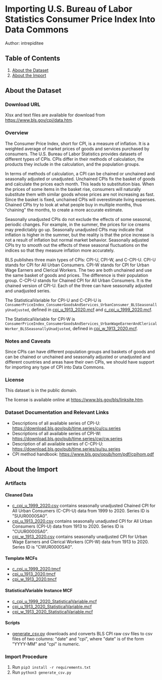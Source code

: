 # Importing U.S. Bureau of Labor Statistics Consumer Price Index Into Data Commons

Author: intrepiditee

## Table of Contents

1. [About the Dataset](#about-the-dataset)
2. [About the Import](#about-the-import)

## About the Dataset

### Download URL

Xlsx and text files are available for download from https://www.bls.gov/cpi/data.htm.

### Overview

The Consumer Price Index, short for CPI, is a measure of inflation. It is a
weighted average of market prices of goods and services purchased by consumers.
The U.S. Bureau of Labor Statistics provides datasets of different types of
CPIs. CPIs differ in their methods of calculation, the products they include in
the calculation, and the population groups.

In terms of methods of calculation, a CPI can be chained or unchained and
seasonally adjusted or unadjusted. Unchained CPIs fix the basket of goods and
calculate the prices each month. This leads to substitution bias. When the
prices of some items in the basket rise, consumers will naturally substitute
them with similar goods whose prices are not increasing as fast. Since the
basket is fixed, unchained CPIs will overestimate living expenses.  Chained
CPIs try to look at what people buy in multiple months, thus "chaining" the
months, to create a more accurate estimate.

Seasonally unadjusted CPIs do not exclude the effects of some seasonal,
periodic changes. For example, in the summer, the prices for ice creams may
predictably go up. Seasonally unadjusted CPIs may indicate that inflation is
higher in the summer, but the reality is that the price increase is not a
result of inflation but normal market behavior. Seasonally adjusted CPIs try to
smooth out the effects of these seasonal fluctuations on the indices so that
they measure inflation more accurately.

BLS publishes three main types of CPIs: CPI-U, CPI-W, and C-CPI-U.
CPI-U stands for CPI for All Urban Consumers. CPI-W stands for CPI for Urban
Wage Earners and Clerical Workers. The two are both unchained and use the same
basket of goods and prices. The difference is their population group. C-CPI-U
stands for Chained CPI for All Urban Consumers. It is the chained version of
CPI-U. Each of the three can have seasonally adjusted and unadjusted series.

The StatisticalVariable for CPI-U and C-CPI-U is
`ConsumerPriceIndex_ConsumerGoodsAndServices_UrbanConsumer_BLSSeasonallyUnadjusted`,
defined in [cpi_u_1913_2020.mcf](cpi_u_1913_2020.mcf) and
[c_cpi_u_1999_2020.mcf](c_cpi_u_1999_2020.mcf).

The StatisticalVariable for CPI-W is `ConsumerPriceIndex_ConsumerGoodsAndServices_UrbanWageEarnerAndClericalWorker_BLSSeasonallyUnadjusted`,
defined in [cpi_w_1913_2020.mcf](cpi_w_1913_2020.mcf).


### Notes and Caveats

Since CPIs can have different population groups and baskets of goods and can
be chained or unchained and seasonally adjusted or unadjusted and different
countries and areas have their own CPIs, we should have support for importing
any type of CPI into Data Commons.

### License

This dataset is in the public domain.

The license is available online at https://www.bls.gov/bls/linksite.htm.

### Dataset Documentation and Relevant Links 

- Descriptions of all available series of CPI-U:
  https://download.bls.gov/pub/time.series/cu/cu.series
- Descriptions of all available series of CPI-W:
  https://download.bls.gov/pub/time.series/cw/cw.series
- Description of all available series of C-CPI-U:
  https://download.bls.gov/pub/time.series/su/su.series
- CPI method handbook:
  https://www.bls.gov/opub/hom/pdf/cpihom.pdf

## About the Import

### Artifacts

#### Cleaned Data
- [c_cpi_u_1999_2020.csv](c_cpi_u_1999_2020.csv) contains
  seasonally unadjusted Chained CPI for All Urban Consumers (C-CPI-U) data
  from 1999 to 2020.
  Series ID is "SUUR0000SA0".
- [cpi_u_1913_2020.csv](cpi_u_1913_2020.csv) contains
  seasonally unadjusted CPI for All Urban Consumers (CPI-U) data from
  1913 to 2020.
  Series ID is "CUUR0000SA0".
- [cpi_w_1913_2020.csv](cpi_w_1913_2020.csv) contains
  seasonally unadjusted CPI for Urban Wage Earners and Clerical Workers
  (CPI-W) data from 1913 to 2020.
  Series ID is "CWUR0000SA0".

#### Template MCFs
- [c_cpi_u_1999_2020.tmcf](c_cpi_u_1999_2020.tmcf)
- [cpi_u_1913_2020.tmcf](cpi_u_1913_2020.tmcf)
- [cpi_w_1913_2020.tmcf](cpi_w_1913_2020.tmcf)

#### StatisticalVariable Instance MCF
- [c_cpi_u_1999_2020_StatisticalVariable.mcf
  ](c_cpi_u_1999_2020_StatisticalVariable.mcf)
- [cpi_u_1913_2020_StatisticalVariable.mcf
  ](cpi_u_1913_2020_StatisticalVariable.mcf)
- [cpi_w_1913_2020_StatisticalVariable.mcf
  ](cpi_w_1913_2020_StatisticalVariable.mcf)

#### Scripts
- [generate_csv.py](generate_csv.py) downloads and converts BLS CPI raw csv
  files to csv files of two columns: "date" and "cpi", where "date" is of the
  form "YYYY-MM" and "cpi" is numeric.


### Import Procedure
1. Run `pip3 install -r requirements.txt`
2. Run `python3 generate_csv.py`
